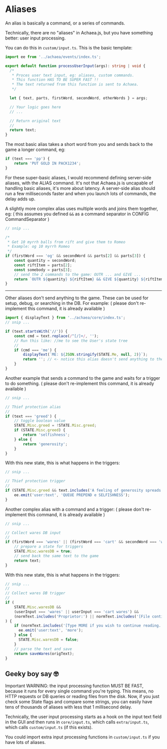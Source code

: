 # Aliases

An alias is basically a command, or a series of commands.

Technically, there are no "aliases" in Achaea.js, but you have something better: user input processing.

You can do this in `custom/input.ts`. This is the basic template:

```ts
import ee from '../achaea/events/index.ts';

export default function processUserInput(args): string | void {
  /*
   * Proces user text input, eg: aliases, custom commands.
   * This function HAS TO BE SUPER FAST !!
   * The text returned from this function is sent to Achaea.
   */

  let { text, parts, firstWord, secondWord, otherWords } = args;

  // Your logic goes here
  // ...

  // Return original text
  //
  return text;
}

```

The most basic alias takes a short word from you and sends back to the game a longer command, eg:

```ts
if (text === 'pp') {
    return 'PUT GOLD IN PACK1234';
}
```

For these super-basic aliases, I would recommend defining server-side aliases, with the ALIAS command. It's not that Achaea.js is uncapable of handling basic aliases, it's more about latency. A server-side alias should run a few milliseconds faster and when you launch lots of commands, the delay adds up.

A slightly more complex alias uses multiple words and joins them together, eg:
( this assumes you defined `&&` as a command separator in CONFIG CommandSeparator )

```ts
// snip ...

/*
 * Get 10 myrrh balls from rift and give them to Romeo
 * Example: og 10 myrrh Romeo
 */
if (firstWord === 'og' && secondWord && parts[2] && parts[3]) {
    const quantity = secondWord;
    const riftItem = parts[2];
    const somebody = parts[3];
    // send the 2 commands to the game: OUTR ... and GIVE ...
    return `OUTR ${quantity} ${riftItem} && GIVE ${quantity} ${riftItem} TO ${somebody}`;
}
```

-----

Other aliases don't send anything to the game. These can be used for setup, debug, or searching in the DB.
For example:
( please don't re-implement this command, it is already available )

```ts
import { displayText } from '../achaea/core/index.ts';
// snip ...

if (text.startsWith('//')) {
    const cmd = text.replace(/^[/]+/, '');
    // Run this like: //me to see the User's state tree
    //
    if (cmd === 'me') {
        displayText(`ME: ${JSON.stringify(STATE.Me, null, 2)}`);
        return ''; // <- notice this alias doesn't send anything to the game
    }
}
```

Another example that sends a command to the game and waits for a trigger to do something.
( please don't re-implement this command, it is already available )

```ts
// snip ...

// Thief protection alias
//
if (text === 'greed') {
    // toggle boolean value
    STATE.Misc.greed = !STATE.Misc.greed;
    if (STATE.Misc.greed) {
        return 'selfishness';
    } else {
        return 'generosity';
    }
}
```

With this new state, this is what happens in the triggers:

```ts
// snip ...

// Thief protection trigger
//
if (STATE.Misc.greed && text.includes('A feeling of generosity spreads throughout you.')) {
    ee.emit('user:text', 'QUEUE PREPEND e SELFISHNESS');
}
```

Another complex alias with a command and a trigger:
( please don't re-implement this command, it is already available )

```ts
// snip ...

// Collect wares DB input
//
if (firstWord === 'wares' || (firstWord === 'cart' && secondWord === 'wares')) {
    // prepare a state for triggers
    STATE.Misc.waresDB = true;
    // send back the same text to the game
    return text;
}
```

With this new state, this is what happens in the triggers:

```ts
// snip ...
//
// Collect wares DB trigger
//
if (
    STATE.Misc.waresDB &&
    (userInput === 'wares' || userInput === 'cart wares') &&
    (normText.includes('Proprietor:') || normText.includes('[File continued via MORE]'))
) {
    if (normText.includes('[Type MORE if you wish to continue reading.')) {
      ee.emit('user:text', 'more');
    } else {
      STATE.Misc.waresDB = false;
    }
    // parse the text and save
    return saveWares(origText);
}
```

## Geeky boy say 🤓

Important WARNING: the input processing function MUST BE FAST, because it runs for every single command you're typing. This means, no HTTP requests or DB queries or reading files from the disk. Now, if you just check some State flags and compare some strings, you can easily have tens of thousands of aliases with less that 1 millisecond delay.

Technically, the user input processing starts as a hook on the input text field in the GUI and then runs in `core/input.ts`, which calls `extra/input.ts`, which calls `custom/input.ts` (if this exists).

You could import extra input processing functions in `custom/input.ts` if you have lots of aliases.

